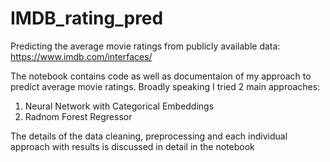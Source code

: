 # IMDB_rating_pred
Predicting the average movie ratings from publicly available data: https://www.imdb.com/interfaces/

The notebook contains code as well as documentaion of my approach to predict average movie ratings. Broadly speaking I tried
2 main approaches:

1. Neural Network with Categorical Embeddings
2. Radnom Forest Regressor

The details of the data cleaning, preprocessing and each individual approach with results is discussed in detail in the notebook
